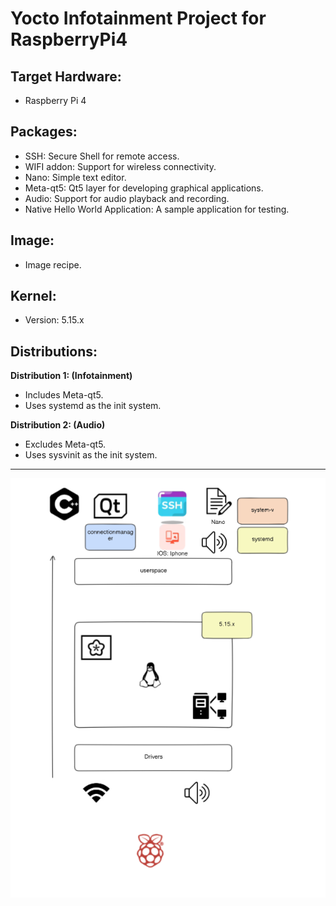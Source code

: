 # Yocto Infotainment Project for RaspberryPi4

## Target Hardware:
- Raspberry Pi 4

## Packages:
- SSH: Secure Shell for remote access.
- WIFI addon: Support for wireless connectivity.
- Nano: Simple text editor.
- Meta-qt5: Qt5 layer for developing graphical applications.
- Audio: Support for audio playback and recording.
- Native Hello World Application: A sample application for testing.

## Image:
- Image recipe.

## Kernel:
- Version: 5.15.x

## Distributions:
**Distribution 1: (Infotainment)**
- Includes Meta-qt5.
- Uses systemd as the init system.

**Distribution 2: (Audio)**
- Excludes Meta-qt5.
- Uses sysvinit as the init system.

---

![Project Overview](Images/project_overview.png)